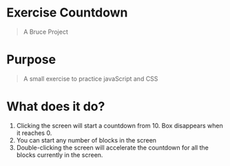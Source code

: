 # Exercise Countdown
> A Bruce Project

# Purpose
> A small exercise to practice javaScript and CSS

# What does it do? 
  1. Clicking the screen will start a countdown from 10. Box disappears when it reaches 0. 
  2. You can start any number of blocks in the screen
  3. Double-clicking the screen will accelerate the countdown for all the blocks currently in the screen. 
